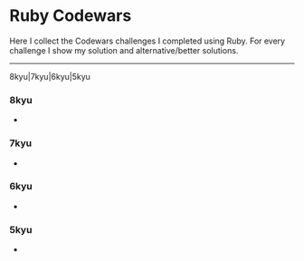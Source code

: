 # Ruby Codewars

Here I collect the Codewars challenges I completed using Ruby.
For every challenge I show my solution and alternative/better solutions.

---

8kyu|7kyu|6kyu|5kyu

### 8kyu

*

### 7kyu

*

### 6kyu

*

### 5kyu

*

